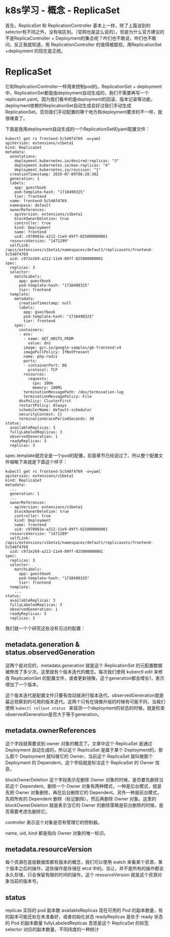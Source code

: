 # k8s学习 - 概念 - ReplicaSet

首先，ReplicaSet 和 ReplicationController 基本上一样，除了上篇说到的selector有不同之外，没有啥区别。（官网也是这么说的）。但是为什么官方建议的不是ReplicaController + Deployment的集合呢？咋们也不敢说，咋们也不敢问。反正我就知道，用 ReplicationController 的值得被鄙视，用ReplicationSet +deployment 的现在是正统。

# ReplicaSet

它和ReplicationController一样用来控制pod的。ReplicationSet + deployment中，ReplicationSet都是由deployment自动生成的，我们不需要再写一个replicaset.yaml。因为我们看中的是deployment的回滚、版本记录等功能，deployment依赖的ReplicationSet自动生成会好过我们手动生成ReplicationSet。否则我们手动配置的哪个地方和deployment要求的不一样，就很难查了。

下面是我用deployment自动生成的一个ReplicationSet的yaml配置文件：

```
kubectl get rs frontend-5c548f4769 -o=yaml
apiVersion: extensions/v1beta1
kind: ReplicaSet
metadata:
  annotations:
    deployment.kubernetes.io/desired-replicas: "3"
    deployment.kubernetes.io/max-replicas: "4"
    deployment.kubernetes.io/revision: "1"
  creationTimestamp: 2019-07-09T06:28:38Z
  generation: 1
  labels:
    app: guestbook
    pod-template-hash: "1710490325"
    tier: frontend
  name: frontend-5c548f4769
  namespace: default
  ownerReferences:
  - apiVersion: extensions/v1beta1
    blockOwnerDeletion: true
    controller: true
    kind: Deployment
    name: frontend
    uid: c970981e-a212-11e9-89ff-025000000001
  resourceVersion: "1471299"
  selfLink: /apis/extensions/v1beta1/namespaces/default/replicasets/frontend-5c548f4769
  uid: c972e269-a212-11e9-89ff-025000000001
spec:
  replicas: 3
  selector:
    matchLabels:
      app: guestbook
      pod-template-hash: "1710490325"
      tier: frontend
  template:
    metadata:
      creationTimestamp: null
      labels:
        app: guestbook
        pod-template-hash: "1710490325"
        tier: frontend
    spec:
      containers:
      - env:
        - name: GET_HOSTS_FROM
          value: dns
        image: gcr.io/google-samples/gb-frontend:v4
        imagePullPolicy: IfNotPresent
        name: php-redis
        ports:
        - containerPort: 80
          protocol: TCP
        resources:
          requests:
            cpu: 100m
            memory: 100Mi
        terminationMessagePath: /dev/termination-log
        terminationMessagePolicy: File
      dnsPolicy: ClusterFirst
      restartPolicy: Always
      schedulerName: default-scheduler
      securityContext: {}
      terminationGracePeriodSeconds: 30
status:
  availableReplicas: 3
  fullyLabeledReplicas: 3
  observedGeneration: 1
  readyReplicas: 3
  replicas: 3
```

spec.template就完全是一个pod的配置，前面章节已经说过了。所以整个配置文件缩略下来就是下面这个样子：

```
kubectl get rs frontend-5c548f4769 -o=yaml
apiVersion: extensions/v1beta1
kind: ReplicaSet
metadata:
  ...
  generation: 1
  ...
  ownerReferences:
  - apiVersion: extensions/v1beta1
    blockOwnerDeletion: true
    controller: true
    kind: Deployment
    name: frontend
    uid: c970981e-a212-11e9-89ff-025000000001
  resourceVersion: "1471299"
  selfLink: /apis/extensions/v1beta1/namespaces/default/replicasets/frontend-5c548f4769
  uid: c972e269-a212-11e9-89ff-025000000001
spec:
  replicas: 3
  selector:
    matchLabels:
      app: guestbook
      pod-template-hash: "1710490325"
      tier: frontend
  template:
    ...
status:
  availableReplicas: 3
  fullyLabeledReplicas: 3
  observedGeneration: 1
  readyReplicas: 3
  replicas: 3
```

我们就一个个研究这些没有见过的配置：

## metadata.generation & status.observedGeneration

这两个是对应的，metadata.generation 就是这个 ReplicationSet 的元配置数据被修改了多少次。这里就有个版本迭代的概念。每次我们使用 kuberctl edit 来修改 ReplicationSet 的配置文件，或者更新镜像，这个generation都会增长1，表示增加了一个版本。

这个版本迭代是配置文件只要有改动就进行版本迭代。observedGeneration就是最近观察到的可用的版本迭代。这两个只有在镜像升级的时候有可能不同，当我们使用 `kubectl rollout status ` 来探测一个deployment的状态的时候，就是检查observedGeneration是否大于等于generation。

## metadata.ownerReferences

这个字段就需要说到 owner 对象的概念了。文章中这个 ReplicaSet 是通过 Deployment 自动生成的，所以这个 ReplicaSet 是属于某个 Deployment的，那么那个 Deployment 就叫做它的 Owner，当前这个 ReplicaSet 就叫做那个 Deployment 的 Dependent。这个字段就是标注这个 ReplicaSet 的 Owner 信息。

blockOwnerDeletion 这个字段表示在删除 Owner 对象的时候，是否要先删除当前这个 Dependent。删除一个 Owner 对象有两种模式，一种是后台模式，就是先把 Owner 对象删除，再在后台删除它的 Dependent。另外一种是前台模式，先把所有的 Dependent 删除（标记删除），然后再删除 Owner 对象。这里的 blockOwnerDeletion 就是表示当它的 Owner 的删除策略是前台删除的时候，是否需要考虑先删除它。

controller 表示这个对象是否有管理它的控制器。

name, uid, kind 都是指向 Owner 对象的唯一标识。

## metadata.resourceVersion

每个资源在底层数据库都有版本的概念，我们可以使用 watch 来看某个资源，某个版本之后的操作。这些操作是存储在 etcd 中的。当让，并不是所有的操作都会永久存储，只会保留有限的时间的操作。这个 resourceVersion 就是这个资源对象当前的版本号。

## status

replicas 实际的 pod 副本数
availableReplicas 现在可用的 Pod 的副本数量，有的副本可能还处在未准备好，或者初始化状态
readyReplicas 是处于 ready 状态的 Pod 的副本数量
fullyLabeledReplicas 意思是这个 ReplicaSet 的标签 selector 对应的副本数量，不同纬度的一种统计
